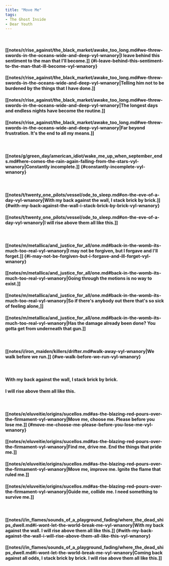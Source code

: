 ```yaml
---
title: "Move Me"
tags:
- The Ghost Inside
- Dear Youth
---
```

&nbsp;
#### [[notes/r/rise_against/the_black_market/awake_too_long.md#we-threw-swords-in-the-oceans-wide-and-deep-vyl-wnanory|I leave behind this sentiment to the man that I'll become.]] {#i-leave-behind-this-sentiment-to-the-man-that-ill-become-vyl-wnanory}
#### [[notes/r/rise_against/the_black_market/awake_too_long.md#we-threw-swords-in-the-oceans-wide-and-deep-vyl-wnanory|Telling him not to be burdened by the things that I have done.]]
#### [[notes/r/rise_against/the_black_market/awake_too_long.md#we-threw-swords-in-the-oceans-wide-and-deep-vyl-wnanory|The longest days and endless nights have become the routine.]]
#### [[notes/r/rise_against/the_black_market/awake_too_long.md#we-threw-swords-in-the-oceans-wide-and-deep-vyl-wnanory|Far beyond frustration. It's the end to all my means.]]
&nbsp;
#### [[notes/g/green_day/american_idiot/wake_me_up_when_september_ends.md#here-comes-the-rain-again-falling-from-the-stars-vyl-wnanory|Constantly incomplete.]] {#constantly-incomplete-vyl-wnanory}
&nbsp;
#### [[notes/t/twenty_one_pilots/vessel/ode_to_sleep.md#on-the-eve-of-a-day-vyl-wnanory|With my back against the wall, I stack brick by brick.]] {#with-my-back-against-the-wall-i-stack-brick-by-brick-vyl-wnanory}
#### [[notes/t/twenty_one_pilots/vessel/ode_to_sleep.md#on-the-eve-of-a-day-vyl-wnanory|I will rise above them all like this.]]
&nbsp;
#### [[notes/m/metallica/and_justice_for_all/one.md#back-in-the-womb-its-much-too-real-vyl-wnanory|I may not be forgiven, but I forgave and I'll forget.]] {#i-may-not-be-forgiven-but-i-forgave-and-ill-forget-vyl-wnanory}
#### [[notes/m/metallica/and_justice_for_all/one.md#back-in-the-womb-its-much-too-real-vyl-wnanory|Going through the motions is no way to exist.]]
#### [[notes/m/metallica/and_justice_for_all/one.md#back-in-the-womb-its-much-too-real-vyl-wnanory|So if there's anybody out there that's so sick of feeling alone,]]
#### [[notes/m/metallica/and_justice_for_all/one.md#back-in-the-womb-its-much-too-real-vyl-wnanory|Has the damage already been done? You gotta get from underneath that gun.]]
&nbsp;
#### [[notes/i/iron_maiden/killers/drifter.md#walk-away-vyl-wnanory|We walk before we run.]] {#we-walk-before-we-run-vyl-wnanory}
&nbsp;
#### With my back against the wall, I stack brick by brick.
#### I will rise above them all like this.
&nbsp;
#### [[notes/e/eluveitie/origins/sucellos.md#as-the-blazing-red-pours-over-the-firmament-vyl-wnanory|Move me, choose me. Please before you lose me.]] {#move-me-choose-me-please-before-you-lose-me-vyl-wnanory}
#### [[notes/e/eluveitie/origins/sucellos.md#as-the-blazing-red-pours-over-the-firmament-vyl-wnanory|Find me, drive me. End the things that pride me.]]
#### [[notes/e/eluveitie/origins/sucellos.md#as-the-blazing-red-pours-over-the-firmament-vyl-wnanory|Move me, improve me. Ignite the flame that ruled me.]]
#### [[notes/e/eluveitie/origins/sucellos.md#as-the-blazing-red-pours-over-the-firmament-vyl-wnanory|Guide me, collide me. I need something to survive me.]]
&nbsp;
#### [[notes/i/in_flames/sounds_of_a_playground_fading/where_the_dead_ships_dwell.md#i-wont-let-the-world-break-me-vyl-wnanory|With my back against the wall. I will rise above them all like this.]] {#with-my-back-against-the-wall-i-will-rise-above-them-all-like-this-vyl-wnanory}
#### [[notes/i/in_flames/sounds_of_a_playground_fading/where_the_dead_ships_dwell.md#i-wont-let-the-world-break-me-vyl-wnanory|Coming back against all odds, I stack brick by brick. I will rise above them all like this.]]
